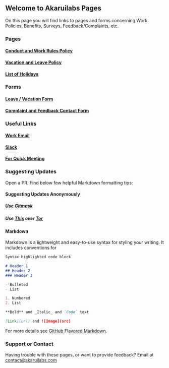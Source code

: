 ## Welcome to Akaruilabs Pages

On this page you will find links to pages and forms concerning Work Policies, Benefits, Surveys, Feedback/Complaints, etc.

### Pages
#### [Conduct and Work Rules Policy](http://pages.akaruilabs.com/work-rules)
#### [Vacation and Leave Policy](http://pages.akaruilabs.com/vacation)
#### [List of Holidays](http://pages.akaruilabs.com/holidays)

### Forms
#### [Leave / Vacation Form](https://docs.google.com/forms/d/e/1FAIpQLSfDNYQl0xGu5CQAb8-uFp0NDOr9d9OnlfrH3oJZ3cyHp9KS_A/viewform?usp=sf_link)
#### [Complaint and Feedback Contact Form](https://docs.google.com/forms/d/e/1FAIpQLSe1kiJDX5qmFC3TPXI62tLwR4xAXP9rb5cPRHReHzmtWQV10A/viewform?usp=sf_link)

### Useful Links
#### [Work Email](https://mail.akaruilabs.com)
#### [Slack](https://akaruilabs.slack.com)
#### [For Quick Meeting](https://meet.google.com)

### Suggesting Updates

Open a PR. Find below few helpful Markdown formatting tips:

#### Suggesting Updates Anonymously
##### [Use Gitmask](http://www.gitmask.com)
##### Use [This](https://github.com/chr15m/gitnonymous) over [Tor](https://www.torproject.org/download/download-easy.html.en)
#### Markdown

Markdown is a lightweight and easy-to-use syntax for styling your writing. It includes conventions for

```markdown
Syntax highlighted code block

# Header 1
## Header 2
### Header 3

- Bulleted
- List

1. Numbered
2. List

**Bold** and _Italic_ and `Code` text

[Link](url) and ![Image](src)
```

For more details see [GitHub Flavored Markdown](https://guides.github.com/features/mastering-markdown/).


### Support or Contact

Having trouble with these pages, or want to provide feedback? Email at contact@akaruilabs.com 
